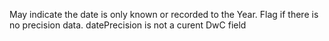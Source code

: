 May indicate the date is only known or recorded to the Year.  Flag if there is no precision data.  datePrecision is not a curent DwC field
